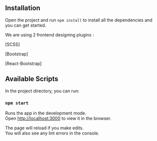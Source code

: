 ## Installation

Open the project and run `npm install` to install all the dependencies and you can get started.

We are using 2 frontend designing plugins : 

[SCSS]

[Bootstrap]

[React-Bootstrap]

## Available Scripts

In the project directory, you can run:

### `npm start`

Runs the app in the development mode.\
Open [http://localhost:3000](http://localhost:3000) to view it in the browser.

The page will reload if you make edits.\
You will also see any lint errors in the console.